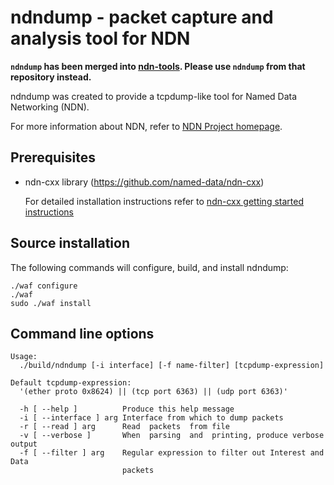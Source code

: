 ndndump - packet capture and analysis tool for NDN
==================================================

**`ndndump` has been merged into [ndn-tools](https://github.com/named-data/ndn-tools).
Please use `ndndump` from that repository instead.**

ndndump was created to provide a tcpdump-like tool for Named Data Networking (NDN).

For more information about NDN, refer to [NDN Project homepage](http://www.named-data.net/).

## Prerequisites

- ndn-cxx library (https://github.com/named-data/ndn-cxx)

    For detailed installation instructions refer to
    [ndn-cxx getting started instructions](https://github.com/named-data/ndn-cxx)

## Source installation

The following commands will configure, build, and install ndndump:

    ./waf configure
    ./waf
    sudo ./waf install

## Command line options

    Usage:
      ./build/ndndump [-i interface] [-f name-filter] [tcpdump-expression]

    Default tcpdump-expression:
      '(ether proto 0x8624) || (tcp port 6363) || (udp port 6363)'

      -h [ --help ]          Produce this help message
      -i [ --interface ] arg Interface from which to dump packets
      -r [ --read ] arg      Read  packets  from file
      -v [ --verbose ]       When  parsing  and  printing, produce verbose output
      -f [ --filter ] arg    Regular expression to filter out Interest and Data
                             packets
